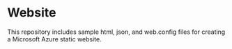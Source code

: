 # Website
This repository includes sample html, json, and web.config files for creating a Microsoft Azure static website.
